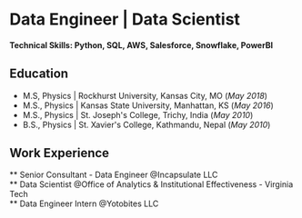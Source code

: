 # Data Engineer | Data Scientist

#### Technical Skills: Python, SQL, AWS, Salesforce, Snowflake, PowerBI

## Education
- M.S, Physics | Rockhurst University, Kansas City, MO (_May 2018_)									
- M.S., Physics	| Kansas State University, Manhattan, KS (_May 2016_)	 			        		
- M.S., Physics | St. Joseph's College, Trichy, India (_May 2010_)
- B.S., Physics | St. Xavier's College, Kathmandu, Nepal (_May 2010_)

## Work Experience
** Senior Consultant - Data Engineer @Incapsulate LLC    
** Data Scientist @Office of Analytics & Institutional Effectiveness - Virginia Tech    
** Data Engineer Intern @Yotobites LLC    

